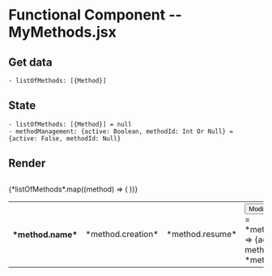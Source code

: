 # Functional Component -- MyMethods.jsx

## Get data

    - listOfMethods: [{Method}]

## State

    - listOfMethods: [{Method}] = null
    - methodManagement: {active: Boolean, methodId: Int Or Null} = {active: False, methodId: Null}

## Render

<section>
    <container>
        <h1></h1>
        <table>
            <tbody>
                {*listOfMethods*.map((method) => (
                    <tr>
                        <th>*method.name*</th>
                        <td>*method.creation*</td>
                        <td>*method.resume*</td>
                        <td>
                            <button>Modify</button> => **onClick** = *methodManagement* => {active: *True*, methodId: *method.id*}
                        </td>
                        <td>
                            <button>Delete</button> => **onClick** = *DeleteMethod*(*method.id*)
                        </td>
                    </tr>
                ))}
            </tbody>
        </table>
    </container>
</section>
